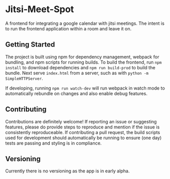 # Jitsi-Meet-Spot

A frontend for integrating a google calendar with jitsi meetings. The intent is to run the frontend application within a room and leave it on.

## Getting Started

The project is built using npm for dependency management, webpack for bundling, and npm scripts for running builds. To build the frontend, run `npm install` to download dependencies and `npm run build-prod` to build the bundle. Next serve `index.html` from a server, such as with `python -m SimpleHTTPServer`.

If developing, running `npm run watch-dev` will run webpack in watch mode to automatically rebundle on changes and also enable debug features.

## Contributing

Contributions are definitely welcome! If reporting an issue or suggesting features, please do provide steps to reproduce and mention if the issue is consistently reproduceable. If contributing a pull request, the build scripts used for development should automatically be running to ensure (one day) tests are passing and styling is in compliance.

## Versioning

Currently there is no versioning as the app is in early alpha.
